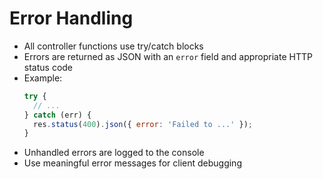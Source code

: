 # Error Handling

- All controller functions use try/catch blocks
- Errors are returned as JSON with an `error` field and appropriate HTTP status code
- Example:
  ```js
  try {
    // ...
  } catch (err) {
    res.status(400).json({ error: 'Failed to ...' });
  }
  ```
- Unhandled errors are logged to the console
- Use meaningful error messages for client debugging 